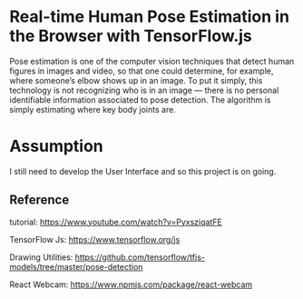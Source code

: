 # Real-time Human Pose Estimation in the Browser with TensorFlow.js

Pose estimation is one of the computer vision techniques that detect human figures in images and video, so that one could determine, for example, where someone’s elbow shows up in an image. To put it simply, this technology is not recognizing who is in an image — there is no personal identifiable information associated to pose detection. The algorithm is simply estimating where key body joints are.
# Assumption 
I still need to develop the User Interface and so this project is on going.
## Reference 
tutorial:  https://www.youtube.com/watch?v=PyxsziqatFE 

TensorFlow Js: https://www.tensorflow.org/js

Drawing Utilities: https://github.com/tensorflow/tfjs-models/tree/master/pose-detection

React Webcam: https://www.npmjs.com/package/react-webcam
